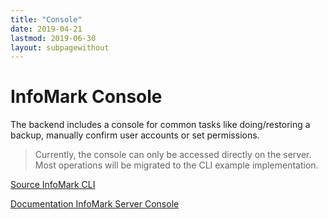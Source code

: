```yaml
---
title: "Console"
date: 2019-04-21
lastmod: 2019-06-30
layout: subpagewithout
---
```


# InfoMark Console

The backend includes a console for common tasks like doing/restoring a backup, manually confirm user accounts or set permissions.

> Currently, the console can only be accessed directly on the server. Most operations will be migrated to the CLI example implementation.

<a class="btn btn-secondary" href="https://github.com/infomark-org/infomark-cli"><i class="fas fa-cloud-download-alt"></i> Source InfoMark CLI</a>

<a class="btn btn-secondary" href="/guides/console/commands/infomark/"><i class="fas fa-cloud-download-alt"></i> Documentation InfoMark Server Console</a>